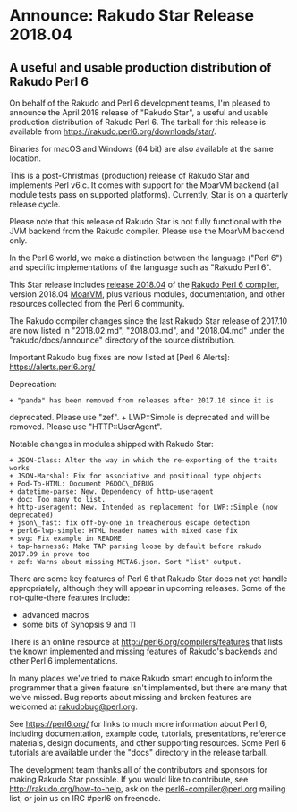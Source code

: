 # Announce: Rakudo Star Release 2018.04

## A useful and usable production distribution of Rakudo Perl 6

On behalf of the Rakudo and Perl 6 development teams, I'm pleased to announce
the April 2018 release of "Rakudo Star", a useful and usable production
distribution of Rakudo Perl 6.  The tarball for this release is available from
<https://rakudo.perl6.org/downloads/star/>.  

Binaries for macOS and Windows (64 bit) are also available at the same
location.

This is a post-Christmas (production) release of Rakudo Star and implements
Perl v6.c. It comes with support for the MoarVM backend (all module tests pass
on supported platforms).  Currently, Star is on a quarterly release cycle. 

Please note that this release of Rakudo Star is not fully functional with the
JVM backend from the Rakudo compiler. Please use the MoarVM backend only.

In the Perl 6 world, we make a distinction between the language ("Perl 6") and
specific implementations of the language such as "Rakudo Perl 6".

This Star release includes [release 2018.04] of the [Rakudo Perl 6 compiler],
version 2018.04 [MoarVM], plus various modules, documentation, and other
resources collected from the Perl 6 community.

[release 2018.04]: https://raw.githubusercontent.com/rakudo/rakudo/2018.04/docs/announce/2018.04.md
[Rakudo Perl 6 compiler]: http://github.com/rakudo/rakudo
[MoarVM]: http://moarvm.org/

The Rakudo compiler changes since the last Rakudo Star release of 2017.10 are
now listed in "2018.02.md", "2018.03.md", and "2018.04.md" under the
"rakudo/docs/announce" directory of the source distribution.

Important Rakudo bug fixes are now listed at 
[Perl 6 Alerts]: https://alerts.perl6.org/

Deprecation:

    + "panda" has been removed from releases after 2017.10 since it is
deprecated.  Please use "zef".
    + LWP::Simple is deprecated and will be removed. Please use "HTTP::UserAgent".

Notable changes in modules shipped with Rakudo Star:

    + JSON-Class: Alter the way in which the re-exporting of the traits works
    + JSON-Marshal: Fix for associative and positional type objects
    + Pod-To-HTML: Document P6DOC\_DEBUG 
    + datetime-parse: New. Dependency of http-useragent
    + doc: Too many to list.
    + http-useragent: New. Intended as replacement for LWP::Simple (now deprecated)
    + json\_fast: fix off-by-one in treacherous escape detection
    + perl6-lwp-simple: HTML header names with mixed case fix
    + svg: Fix example in README
    + tap-harness6: Make TAP parsing loose by default before rakudo 2017.09 in prove too
    + zef: Warns about missing META6.json. Sort "list" output.

There are some key features of Perl 6 that Rakudo Star does not yet
handle appropriately, although they will appear in upcoming releases.
Some of the not-quite-there features include:

  * advanced macros
  * some bits of Synopsis 9 and 11

There is an online resource at <http://perl6.org/compilers/features>
that lists the known implemented and missing features of Rakudo's
backends and other Perl 6 implementations.

In many places we've tried to make Rakudo smart enough to inform the
programmer that a given feature isn't implemented, but there are many
that we've missed. Bug reports about missing and broken features are
welcomed at <rakudobug@perl.org>.

See <https://perl6.org/> for links to much more information about
Perl 6, including documentation, example code, tutorials, presentations,
reference materials, design documents, and other supporting resources.
Some Perl 6 tutorials are available under the "docs" directory in
the release tarball.

The development team thanks all of the contributors and sponsors for
making Rakudo Star possible. If you would like to contribute, see
<http://rakudo.org/how-to-help>, ask on the <perl6-compiler@perl.org>
mailing list, or join us on IRC \#perl6 on freenode.
